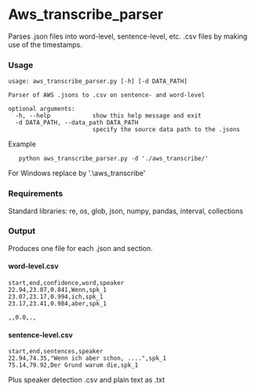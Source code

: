 # Aws_transcribe_parser
Parses .json files into word-level, sentence-level, etc. .csv files by making use of the timestamps.

### Usage
```
usage: aws_transcribe_parser.py [-h] [-d DATA_PATH]

Parser of AWS .jsons to .csv on sentence- and word-level

optional arguments:
  -h, --help            show this help message and exit
  -d DATA_PATH, --data_path DATA_PATH
                        specify the source data path to the .jsons
```
Example
```
   python aws_transcribe_parser.py -d './aws_transcribe/' 
```
For Windows replace by '.\aws_transcribe\'

### Requirements
Standard libraries: re, os, glob, json, numpy, pandas, interval, collections

### Output
Produces one file for each .json and section.
#### word-level.csv
```
start,end,confidence,word,speaker
22.94,23.07,0.841,Wenn,spk_1
23.07,23.17,0.994,ich,spk_1
23.17,23.41,0.984,aber,spk_1

,,0.0,.,
```
#### sentence-level.csv
```
start,end,sentences,speaker
22.94,74.35,"Wenn ich aber schon, ....",spk_1
75.14,79.92,Der Grund warum die,spk_1
```
Plus speaker detection .csv and plain text as .txt
